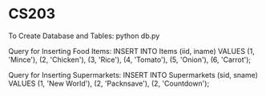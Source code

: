 # CS203

To Create Database and Tables:
python db.py

Query for Inserting Food Items:
INSERT INTO Items (iid, iname) VALUES (1, 'Mince'), (2, 'Chicken'), (3, 'Rice'), (4, 'Tomato'), (5, 'Onion'), (6, 'Carrot');

Query for Inserting Supermarkets:
INSERT INTO Supermarkets (sid, sname) VALUES (1, 'New World'), (2, 'Packnsave'), (2, 'Countdown');
